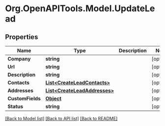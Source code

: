 # Org.OpenAPITools.Model.UpdateLead
## Properties

Name | Type | Description | Notes
------------ | ------------- | ------------- | -------------
**Company** | **string** |  | [optional] 
**Url** | **string** |  | [optional] 
**Description** | **string** |  | [optional] 
**Contacts** | [**List&lt;CreateLeadContacts&gt;**](CreateLeadContacts.md) |  | [optional] 
**Addresses** | [**List&lt;CreateLeadAddresses&gt;**](CreateLeadAddresses.md) |  | [optional] 
**CustomFields** | [**Object**](.md) |  | [optional] 
**Status** | **string** |  | [optional] 

[[Back to Model list]](../README.md#documentation-for-models) [[Back to API list]](../README.md#documentation-for-api-endpoints) [[Back to README]](../README.md)


